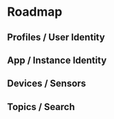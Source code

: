 Roadmap
=======

## Profiles / User Identity

## App / Instance Identity

## Devices / Sensors

## Topics / Search

